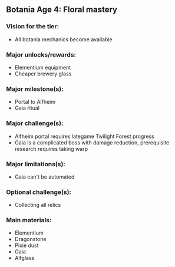 ## Botania Age 4: Floral mastery

### Vision for the tier:
- All botania mechanics become available

### Major unlocks/rewards:
- Elementium equipment
- Cheaper brewery glass

### Major milestone(s):
- Portal to Alfheim
- Gaia ritual

### Major challenge(s):
- Alfheim portal requires lategame Twilight Forest progress
- Gaia is a complicated boss with damage reduction, prerequisite research requires taking warp

### Major limitations(s):
- Gaia can't be automated

### Optional challenge(s):
- Collecting all relics

### Main materials:
- Elementium
- Dragonstone
- Pixie dust
- Gaia
- Alfglass

